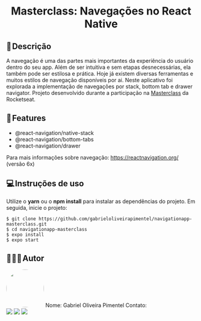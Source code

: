 <h1 align="center"> 
	Masterclass: Navegações no React Native
</h1>

## 📃 Descrição
A navegação é uma das partes mais importantes da experiência do usuário dentro do seu app. Além de ser intuitiva e sem etapas desnecessárias, ela também pode ser estilosa e prática. Hoje já existem diversas ferramentas e muitos estilos de navegação disponíveis por ai. Neste aplicativo foi explorada a implementação de navegações por stack, bottom tab e drawer navigator. Projeto desenvolvido durante a participação na <a href="https://youtu.be/gH9Vvq6WbnA?si=9gYtDe69fjkVC4Jp">Masterclass</a> da Rocketseat.

## 🔧 Features
- @react-navigation/native-stack
- @react-navigation/bottom-tabs
- @react-navigation/drawer

Para mais informações sobre navegação: https://reactnavigation.org/ (versão 6x)

## 💻 Instruções de uso
Utilize o **yarn** ou o **npm install** para instalar as dependências do projeto.
Em seguida, inicie o projeto:

```
$ git clone https://github.com/gabrieloliveirapimentel/navigationapp-masterclass.git
$ cd navigationapp-masterclass
$ expo install
$ expo start
```

## 👨🏻‍💻 Autor
<img style="border-radius: 50%;" src="https://avatars.githubusercontent.com/u/63811493?v=4" width="100px;" alt=""/>
Nome: Gabriel Oliveira Pimentel
Contato:

<div> 
  <a href = "mailto:gabrieloliveirapimentel@hotmail.com"><img src="https://img.shields.io/badge/outlook-%230077B5?style=for-the-badge&logo=microsoftoutlook&logoColor=gabrieloliveirapimentel" target="_blank"></a>
    <a href = "mailto:pimentelgabriel.contato@gmail.com"><img src="https://img.shields.io/badge/-Gmail-%23333?style=for-the-badge&logo=gmail&logoColor=red" target="_blank"></a>
  <a href="https://www.linkedin.com/in/gabriel-oliveira-pimentel/" target="_blank"><img src="https://img.shields.io/badge/-LinkedIn-%230077B5?style=for-the-badge&logo=linkedin&logoColor=gabrieloliveirapimentel" target="_blank"></a>  
</div>


